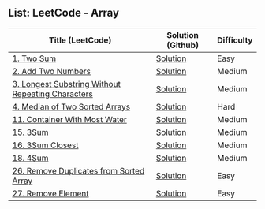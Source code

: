 
## **List:  LeetCode - Array**

| Title (LeetCode)	                                                                                                                    | Solution (Github)                                                                                                                   | Difficulty |
|--------------------------------------------------------------------------------------------------------------------------------------|-------------------------------------------------------------------------------------------------------------------------------------|------------|
| [1. Two Sum](https://leetcode.com/problems/two-sum/)                                                                                 | [Solution]()                                                                                                                        | Easy       |
| [2. Add Two Numbers](https://leetcode.com/problems/add-two-numbers/)                                                                 | [Solution]()                                                                                                                        | Medium     |
| [3. Longest Substring Without Repeating Characters](https://leetcode.com/problems/longest-substring-without-repeating-characters/)   | [Solution]()                                                                                                                        | Medium     |
| [4. 	Median of Two Sorted Arrays](https://leetcode.com/problems/median-of-two-sorted-arrays/)                                        | [Solution](https://github.com/hoangtien2k3qx1/Java/blob/main/LeetCode_Solution/Array/Median_of_Two_Sorted_Arrays.java)              | Hard       |
| [11. Container With Most Water](https://leetcode.com/problems/container-with-most-water/)                                            | [Solution](https://github.com/hoangtien2k3qx1/Java/blob/main/LeetCode_Solution/Array/Container_With_Most_Water.java)                | Medium     |
| [15. 3Sum](https://leetcode.com/problems/3sum/)                                                                                      | [Solution](https://github.com/hoangtien2k3qx1/Java/blob/main/LeetCode_Solution/Array/ThreeSum.java)                                 | Medium     |
| [16. 3Sum Closest](https://leetcode.com/problems/3sum-closest/)                                                                      | [Solution](https://github.com/hoangtien2k3qx1/Java/blob/main/LeetCode_Solution/Array/Three_Sum_Closest.java)                        | Medium     |
| [18. 4Sum](https://leetcode.com/problems/4sum/)                                                                                      | [Solution](https://github.com/hoangtien2k3qx1/Java/blob/main/LeetCode_Solution/Array/fourSum.java)                                  | Medium     |
| [26. Remove Duplicates from Sorted Array](https://leetcode.com/problems/remove-duplicates-from-sorted-array/)                        | [Solution](https://github.com/hoangtien2k3qx1/Java/blob/main/LeetCode_Solution/Array/Remove_Duplicates_from_Sorted_Array.java)      | Easy       |
| [27. Remove Element](https://leetcode.com/problems/remove-element/)                                                                  | [Solution](https://github.com/hoangtien2k3qx1/Java/blob/main/LeetCode_Solution/Array/Remove_Element.java)                           | Easy       |



